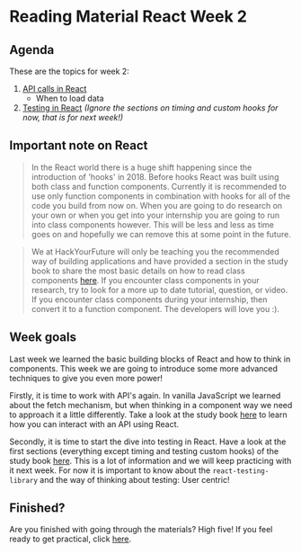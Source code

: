 # Reading Material React Week 2

## Agenda

These are the topics for week 2:

1. [API calls in React](https://study.hackyourfuture.net/#/react/api-calls.md)
   - When to load data
2. [Testing in React](https://study.hackyourfuture.net/#/react/testing.md) _(Ignore the sections on timing and custom hooks for now, that is for next week!)_

## Important note on React

> In the React world there is a huge shift happening since the introduction of 'hooks' in 2018. Before hooks React was built using both class and function components. Currently it is recommended to use only function components in combination with hooks for all of the code you build from now on. When you are going to do research on your own or when you get into your internship you are going to run into class components however. This will be less and less as time goes on and hopefully we can remove this at some point in the future.

> We at HackYourFuture will only be teaching you the recommended way of building applications and have provided a section in the study book to share the most basic details on how to read class components [here](https://study.hackyourfuture.net/#/react/class-vs-function-components.md). If you encounter class components in your research, try to look for a more up to date tutorial, question, or video. If you encounter class components during your internship, then convert it to a function component. The developers will love you :).

## Week goals

Last week we learned the basic building blocks of React and how to think in components. This week we are going to introduce some more advanced techniques to give you even more power!

Firstly, it is time to work with API's again. In vanilla JavaScript we learned about the fetch mechanism, but when thinking in a component way we need to approach it a little differently. Take a look at the study book [here](https://study.hackyourfuture.net/#/react/api-calls.md) to learn how you can interact with an API using React.

Secondly, it is time to start the dive into testing in React. Have a look at the first sections (everything except timing and testing custom hooks) of the study book [here](https://study.hackyourfuture.net/#/react/testing.md). This is a lot of information and we will keep practicing with it next week. For now it is important to know about the `react-testing-library` and the way of thinking about testing: User centric!

## Finished?

Are you finished with going through the materials? High five! If you feel ready to get practical, click [here](./MAKEME.md).
